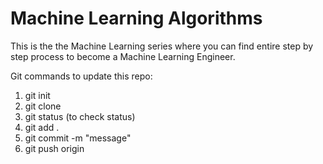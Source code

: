 # Machine Learning Algorithms 
This is the the Machine Learning series where you can find entire step by step process to become a Machine Learning Engineer.

Git commands to update this repo:
1. git init
2. git clone <url> 
3. git status (to check status)
4. git add .
5. git commit -m "message"
6. git push origin <main>
